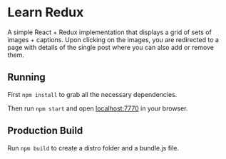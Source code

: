 # Learn Redux

A simple React + Redux implementation that displays a grid of sets of images + captions. Upon clicking on the images, you are redirected to a page with details of the single post where you can also add or remove them.

## Running

First `npm install` to grab all the necessary dependencies. 

Then run `npm start` and open <localhost:7770> in your browser.

## Production Build

Run `npm build` to create a distro folder and a bundle.js file.
